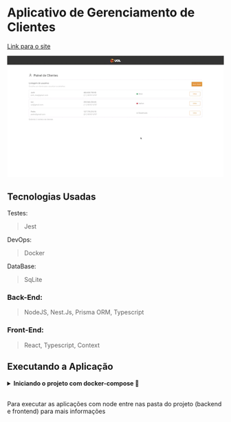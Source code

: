 # Aplicativo de Gerenciamento de Clientes

[Link para o site](https://client-management-front.onrender.com)

![GIF de aprensentação da página](./assets/presentation.gif)

## Tecnologias Usadas

Testes:
> Jest

DevOps:
> Docker

DataBase:
> SqLite

### Back-End:

> NodeJS, Nest.Js, Prisma ORM, Typescript

### Front-End:

> React, Typescript, Context

## Executando a Aplicação

<details>
  <summary><b>Iniciando o projeto com docker-compose 🐳</b></summary>

  ***⚠️ Para garantir um bom funcionamento é necessário que tenha instalado o docker e o docker-compose nas versões 24.0.5 e 1.29 ou superior respectivamente⚠️***

  1. Clone o projeto

  2. Entre no diretório do projeto

  3. No diretório principal suba os containers

  ```bash
docker-compose -f docker-compose.dev.yml up --build -d
  ```

  5. Quando o processo dos containers estiver acabado acesse a aplicação usando o seguinte endereço

  ```bash
http://localhost:3000
  ```

  6. Para derrubar os containers

  ```bash
docker-compose -f docker-compose.dev.yml down --rmi all --volumes --remove-orphans
  ```

</details>

<br />

Para executar as aplicações com node entre nas pasta do projeto (backend e frontend) para mais informações

